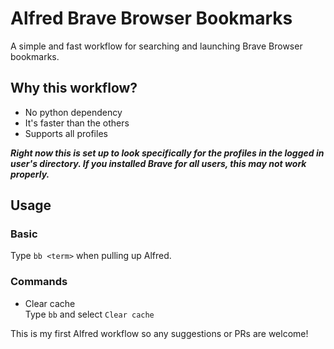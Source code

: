 # Alfred Brave Browser Bookmarks

A simple and fast workflow for searching and launching Brave Browser bookmarks.

## Why this workflow?

- No python dependency
- It's faster than the others
- Supports all profiles

***Right now this is set up to look specifically for the profiles in the logged
in user's directory. If you installed Brave for all users, this may not work
properly.***

## Usage

### Basic

Type `bb <term>` when pulling up Alfred.

### Commands

- Clear cache<br>
  Type `bb` and select `Clear cache`

This is my first Alfred workflow so any suggestions or PRs are welcome!
